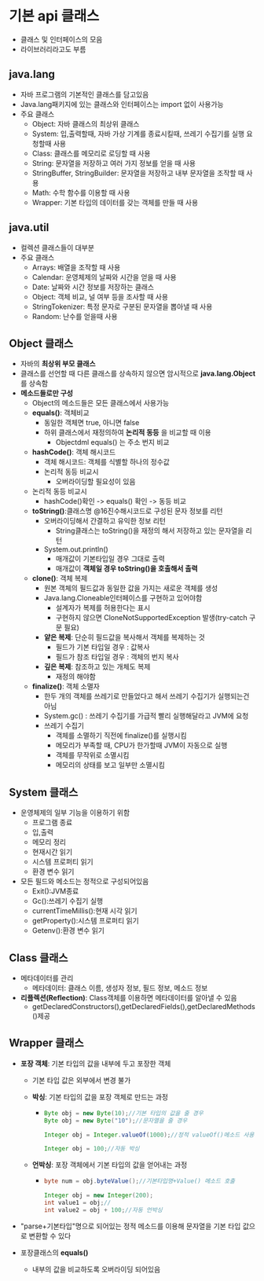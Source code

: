 # 기본 api 클래스

* 클래스 및 인터페이스의 모음
* 라이브러리라고도 부름

## java.lang

* 자바 프로그램의 기본적인 클래스를 담고있음
* Java.lang패키지에 있는 클래스와 인터페이스는 import 없이 사용가능
* 주요 클래스
  * Object: 자바 클래스의 최상위 클래스
  * System: 입,출력할때, 자바 가상 기계를 종료시킬때, 쓰레기 수집기를 실행 요청할때 사용
  * Class: 클래스를 메모리로 로딩할 때 사용
  * String: 문자열을 저장하고 여러 가지 정보를 얻을 때 사용
  * StringBuffer, StringBuilder: 문자열을 저장하고 내부 문자열을 조작할 때 사용
  * Math: 수학 함수를 이용할 때 사용
  * Wrapper: 기본 타입의 데이터를 갖는 객체를 만들 때 사용

## java.util

* 컬렉션 클래스들이 대부분
* 주요 클래스
  * Arrays: 배열을 조작할 때 사용
  * Calendar: 운영체제의 날짜와 시간을 얻을 때 사용
  * Date: 날짜와 시간 정보를 저장하는 클래스
  * Object: 객체 비교, 널 여부 등을 조사할 때 사용
  * StringTokenizer: 특정 문자로 구분된 문자열을 뽑아낼 때 사용
  * Random: 난수를 얻을때 사용

## Object 클래스

* 자바의 __최상위 부모 클래스__
* 클래스를 선언할 때 다른 클래스를 상속하지 않으면 암시적으로 __java.lang.Object__ 를 상속함
* __메소드들로만 구성__
  * Object의 메소드들은 모든 클래스에서 사용가능
  * __equals()__: 객체비교
    * 동일한 객체면 true, 아니면 false
    * 하위 클래스에서 재정의하여 __논리적 동등__ 을 비교할 때 이용
      * Objectdml equals() 는 주소 번지 비교
  * __hashCode()__: 객체 해시코드
    * 객체 해시코드: 객체를 식별할 하나의 정수값
    * 논리적 동등 비교시
      * 오버라이딩할 필요성이 있음
  * 논리적 동등 비교시
    * hashCode()확인 -> equals() 확인 -> 동등 비교
  * __toString()__:클래스명 @16진수해시코드로 구성된 문자 정보를 리턴
    * 오버라이딩해서 간결하고 유익한 정보 리턴
      * String클래스는 toString()을 재정의 해서 저장하고 있는 문자열을 리턴
    * System.out.println()
      * 매개값이 기본타입일 경우 그대로 출력
      * 매개값이 __객체일 경우 toString()을 호출해서 출력__
  * __clone()__: 객체 복제
    * 원본 객체의 필드값과 동일한 값을 가지는 새로운 객체를 생성
    * Java.lang.Cloneable인터페이스를 구현하고 있어야함
      * 설계자가 복제를 허용한다는 표시
      * 구현하지 않으면 CloneNotSupportedException 발생(try-catch 구문 필요)
    * __얕은 복제__: 단순히 필드값을 복사해서 객체를 복제하는 것
      * 필드가 기본 타입일 경우 : 값복사
      * 필드가 참조 타입일 경우 : 객체의 번지 복사
    * __깊은 복제__: 참조하고 있는 개체도 복제
      * 재정의 해야함
  * __finalize()__: 객체 소멸자
    * 한두 개의 객체를 쓰레기로 만들었다고 해서 쓰레기 수집기가 실행되는건 아님
    * System.gc() : 쓰레기 수집기를 가급적 빨리 실행해달라고 JVM에 요청
    * 쓰레기 수집기
      * 객체를 소멸하기 직전에 finalize()를 실행시킴
      * 메모리가 부족할 때, CPU가 한가할때 JVM이 자동으로 실행
      * 객체를 무작위로 소멸시킴
      * 메모리의 상태를 보고 일부만 소멸시킴

## System 클래스

* 운영체제의 일부 기능을 이용하기 위함
  * 프로그램 종료
  * 입,출력
  * 메모리 정리
  * 현재시간 읽기
  * 시스템 프로퍼티 읽기
  * 환경 변수 읽기
* 모든 필드와 메소드는 정적으로 구성되어있음
  * Exit():JVM종료
  * Gc():쓰레기 수집기 실행
  * currentTimeMillis():현재 시각 읽기
  * getProperty():시스템 프로퍼티 읽기
  * Getenv():환경 변수 읽기

## Class 클래스

* 메타데이터를 관리
  * 메타데이터: 클래스 이름, 생성자 정보, 필드 정보, 메소드 정보
* __리플렉션(Reflection)__: Class객체를 이용하면 메타데이터를 알아낼 수 있음
  * getDeclaredConstructors(),getDeclaredFields(),getDeclaredMethods()제공

## Wrapper 클래스

* __포장 객체__: 기본 타입의 값을 내부에 두고 포장한 객체

  * 기본 타입 값은 외부에서 변경 불가

  * __박싱__: 기본 타입의 값을 포장 객체로 만드는 과정

    * ```java
      Byte obj = new Byte(10);//기본 타입의 값을 줄 경우
      Byte obj = new Byte("10");//문자열을 줄 경우
      
      Integer obj = Integer.valueOf(1000);//정적 valueOf()메소드 사용
      
      Integer obj = 100;//자동 박싱
      ```

  * __언박싱__: 포장 객체에서 기본 타입의 값을 얻어내는 과정

    * ```java
      byte num = obj.byteValue();//기본타입명+Value() 메소드 호출
      
      Integer obj = new Integer(200);
      int value1 = obj;//
      int value2 = obj + 100;//자동 언박싱
      ```

* "parse+기본타입"명으로 되어있는 정적 메소드를 이용해 문자열을 기본 타입 값으로 변환할 수 있다
* 포장클래스의 __equals()__
  * 내부의 값을 비교하도록 오버라이딩 되어있음